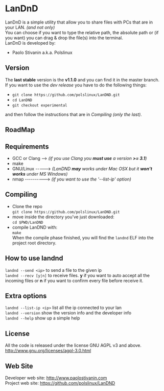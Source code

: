 LanDnD
========
LanDnD is a simple utility that allow you to share files with PCs that are in your LAN. _(and not only)_<br>
You can choose if you want to type the relative path, the absolute path or (if you want) you can drag & drop the file(s) into the terminal.<br>
LanDnD is developed by:

* Paolo Stivanin a.k.a. Polslinux


Version
-------
The **last stable** version is the **v1.1.0** and you can find it in the master branch.<br>
If you want to use the *dev release* you have to do the following things:<br>

- `git clone https://github.com/polslinux/LanDND.git`<br>
- `cd LanDND`<br>
- `git checkout experimental`<br>

and then follow the instructions that are in *Compiling (only the last)*.

RoadMap
-------
<empty>

Requirements
------------

* GCC or Clang --> _(if you use Clang you **must use** a version **>= 3.1**)_
* make
* GNU/Linux -----> _(LanDND **may** works under Mac OSX but it **won't works** under MS Windows)_
* nmap ----------> _(if you want to use the '--list-ip' option)_

Compiling
----------------------------------------------------------------
* Clone the repo<br>
`git clone https://github.com/polslinux/LanDND.git`<br>
* move inside the directory you've just downloaded:<br>
`cd $PWD/LanDND`<br>
* compile LanDND with:<br>
`make`<br>
When the compile phase finished, you will find the `landnd` ELF into the project root directory.

How to use landnd
-----------------
`landnd --send <ip>` to send a file to the given ip<br>
`landnd --recv [y|n]` to receive files. **y** if you want to auto accept all the incoming files or **n** if you want to confirm every file before receive it.<br>

Extra options
-------------
`landnd --list-ip <ip>` list all the ip connected to your lan<br>
`landnd --version` show the version info and the developer info<br>
`landnd --help` show up a simple help<br>

License
-------
All the code is released under the license GNU AGPL v3 and above.<br>
<http://www.gnu.org/licenses/agpl-3.0.html><br>

Web Site
--------
Developer web site:	<http://www.paolostivanin.com><br>
Project web site:	<https://github.com/polslinux/LanDND>
